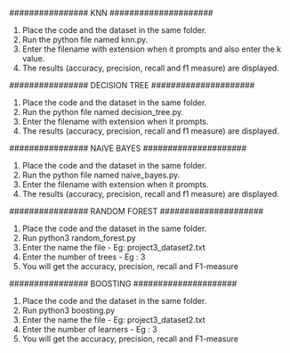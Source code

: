 ################ KNN #####################
1. Place the code and the dataset in the same folder.
2. Run the python file named knn.py.
3. Enter the filename with extension when it prompts and also enter the k value.
4. The results (accuracy, precision, recall and f1 measure) are displayed.

################ DECISION TREE #####################
1. Place the code and the dataset in the same folder.
2. Run the python file named decision_tree.py.
3. Enter the filename with extension when it prompts.
4. The results (accuracy, precision, recall and f1 measure) are displayed.

################ NAIVE BAYES #####################
1. Place the code and the dataset in the same folder.
2. Run the python file named naive_bayes.py.
3. Enter the filename with extension when it prompts.
4. The results (accuracy, precision, recall and f1 measure) are displayed.

################ RANDOM FOREST #####################
1. Place the code and the dataset in the same folder.
2. Run python3 random_forest.py
3. Enter the name the file - Eg: project3_dataset2.txt
4. Enter the number of trees - Eg : 3
5. You will get the accuracy, precision, recall and F1-measure

################ BOOSTING #####################
1. Place the code and the dataset in the same folder.
2. Run python3 boosting.py
3. Enter the name the file - Eg: project3_dataset2.txt
4. Enter the number of learners - Eg : 3
5. You will get the accuracy, precision, recall and F1-measure



